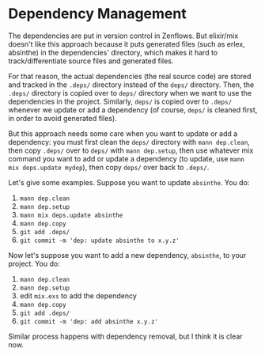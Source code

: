 # Dependency Management

The dependencies are put in version control in Zenflows.  But elixir/mix doesn't
like this approach because it puts generated files (such as erlex, absinthe) in
the dependencies' directory, which makes it hard to track/differentiate source
files and generated files.

For that reason, the actual dependencies (the real source code) are stored and
tracked in the `.deps/` directory instead of the `deps/` directory.  Then, the
`.deps/` directory is copied over to `deps/` directory when we want to use the
dependencies in the project.  Similarly, `deps/` is copied over to `.deps/`
whenever we update or add a dependency (of course, `deps/` is cleaned first, in
order to avoid generated files).

But this approach needs some care when you want to update or add a dependency:
you must first clean the `deps/` directory with `mann dep.clean`, then copy
`.deps/` over to `deps/` with `mann dep.setup`, then use whatever mix command
you want to add or update a dependency (to update, use `mann mix deps.update
mydep`), then copy `deps/` over back to `.deps/`.

Let's give some examples.  Suppose you want to update `absinthe`.  You do:

1. `mann dep.clean`
2. `mann dep.setup`
3. `mann mix deps.update absinthe`
4. `mann dep.copy`
5. `git add .deps/`
6. `git commit -m 'dep: update absinthe to x.y.z'`

Now let's suppose you want to add a new dependency, `absinthe`, to your project.
You do:

1. `mann dep.clean`
2. `mann dep.setup`
3. edit `mix.exs` to add the dependency
4. `mann dep.copy`
5. `git add .deps/`
6. `git commit -m 'dep: add absinthe x.y.z'`

Similar process happens with dependency removal, but I think it is clear now.
